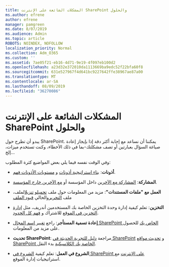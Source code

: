 ```yaml
---
title: المشكلات الشائعة على الإنترنت SharePoint والحلول
ms.author: efrene
author: efrene
manager: pamgreen
ms.date: 8/07/2019
ms.audience: Admin
ms.topic: article
ROBOTS: NOINDEX, NOFOLLOW
localization_priority: Normal
ms.collection: Adm_O365
ms.custom: ''
ms.assetid: 7ae05f21-eb16-4d71-9e19-4f097eb100d2
ms.openlocfilehash: a23d32e372010da1113669ba9edc52f22bfa60f8
ms.sourcegitcommit: 631e527967f4d641bc9227642ffe38967ae87a00
ms.translationtype: MT
ms.contentlocale: ar-SA
ms.lasthandoff: 08/09/2019
ms.locfileid: "36270086"
---
```

# <a name="sharepoint-online-common-issues-and-resolutions"></a>المشكلات الشائعة على الإنترنت SharePoint والحلول

يبدو أن تطرح حول SharePoint. يمكننا أن نساعد مع إجابة أكثر دقة إذا بإيجاز إعادة صياغة السؤال بعبارتين أو تصف مشكلتك-بما في ذلك الأخطاء، وكنت تستخدم ميزات، إلخ... 

وفي الوقت نفسه فيما يلي بعض المواضيع كثرة المطلوب:





- **أذونات**: [بناء استراتيجية أذونات](https://docs.microsoft.com/sharepoint/default-sharepoint-groups) و [مستويات الأذونات فهم](https://docs.microsoft.com/sharepoint/understanding-permission-levels).

- **المشاركة**: [المشاركة مع الآخرين](https://docs.microsoft.com/sharepoint/default-sharepoint-groups) داخل المؤسسة أو [مع الآخرين خارج المؤسسة](https://docs.microsoft.com/sharepoint/external-sharing-overview).

- **العمل مع "ملفات المستندات"**: مزيد من المعلومات حول ملف [تحميل](https://support.office.com/article/Upload-a-folder-or-files-to-a-document-library-eb18fcba-c953-4d45-8d90-8da66edeacdb)و [تنزيل](https://support.office.com/article/Download-files-and-folders-from-OneDrive-or-SharePoint-5c7397b7-19c7-4893-84fe-d02e8fa5df05)الملف، ملف [التحرير](https://support.office.com/article/Edit-a-document-in-a-document-library-02d8497f-1c13-4114-949a-b8466f639b07)والحالي [قيود الملف](https://support.office.com/article/invalid-file-names-and-file-types-in-onedrive-onedrive-for-business-and-sharepoint-64883a5d-228e-48f5-b3d2-eb39e07630fa?ui=en-US&amp;rs=en-US&amp;ad=US)

- **التخزين**: تعلم كيفية إدارة وحدة التخزين الخاصة بك المستخدمين أندريف</a>، مثل [إدارة التخزين في الموقع](https://docs.microsoft.com/sharepoint/manage-site-collection-storage-limits) للاشتراك و [فهم كل الحدود](https://docs.microsoft.com/office365/servicedescriptions/sharepoint-online-service-description/sharepoint-online-limits).

- **إعادة تسمية المستأجر**: راجع [تغيير اسم المجال SharePoint الخاص بك](https://docs.microsoft.com/sharepoint/change-your-sharepoint-domain-name) للحصول على مزيد من المعلومات.

- **تحديث SharePoint**: مراجعة [دليل للتجربة الحديثة في SharePoint](https://docs.microsoft.com/sharepoint/guide-to-sharepoint-modern-experience) و [تحديث مواقع SharePoint الخاصة بك الكلاسيكية](https://docs.microsoft.com/sharepoint/dev/transform/modernize-classic-sites) بدء النقل.

- **الشروع في العمل**: تعلم كيفية [الشروع في SharePoint على الإنترنت](https://docs.microsoft.com/sharepoint/introduction) مع استراتيجيات إدارة الموقع.